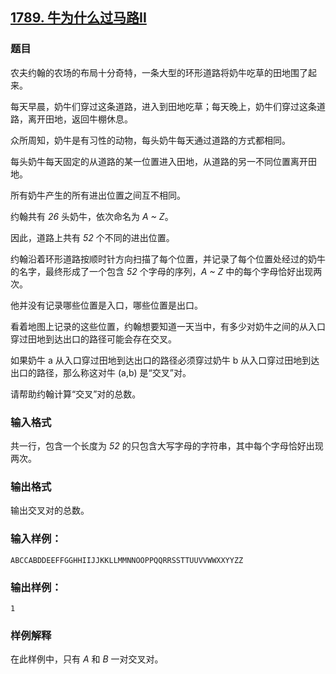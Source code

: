 ## [1789. 牛为什么过马路II](https://www.acwing.com/problem/content/1791/)

### 题目

农夫约翰的农场的布局十分奇特，一条大型的环形道路将奶牛吃草的田地围了起来。

每天早晨，奶牛们穿过这条道路，进入到田地吃草；每天晚上，奶牛们穿过这条道路，离开田地，返回牛棚休息。

众所周知，奶牛是有习性的动物，每头奶牛每天通过道路的方式都相同。

每头奶牛每天固定的从道路的某一位置进入田地，从道路的另一不同位置离开田地。

所有奶牛产生的所有进出位置之间互不相同。

约翰共有 *26* 头奶牛，依次命名为 *A ~ Z*。

因此，道路上共有 *52* 个不同的进出位置。

约翰沿着环形道路按顺时针方向扫描了每个位置，并记录了每个位置处经过的奶牛的名字，最终形成了一个包含 *52* 个字母的序列，*A ~ Z* 中的每个字母恰好出现两次。

他并没有记录哪些位置是入口，哪些位置是出口。

看着地图上记录的这些位置，约翰想要知道一天当中，有多少对奶牛之间的从入口穿过田地到达出口的路径可能会存在交叉。

如果奶牛 a 从入口穿过田地到达出口的路径必须穿过奶牛 b 从入口穿过田地到达出口的路径，那么称这对牛 (a,b) 是“交叉”对。

请帮助约翰计算“交叉”对的总数。

### 输入格式

共一行，包含一个长度为 *52* 的只包含大写字母的字符串，其中每个字母恰好出现两次。

### 输出格式

输出交叉对的总数。

### 输入样例：

```
ABCCABDDEEFFGGHHIIJJKKLLMMNNOOPPQQRRSSTTUUVVWWXXYYZZ
```

### 输出样例：

```
1
```

### 样例解释

在此样例中，只有 *A* 和 *B* 一对交叉对。
